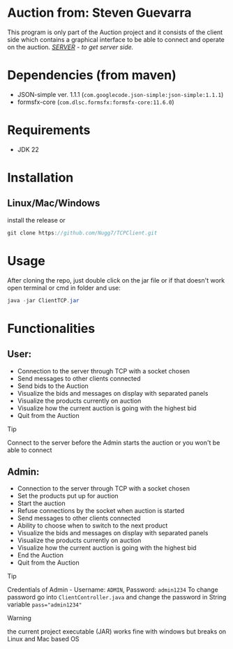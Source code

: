 # Auction from: Steven Guevarra
This program is only part of the Auction project and it consists of the client side which contains a graphical interface to be able to connect and operate on the auction.
*[SERVER](https://github.com/Nugg7/TCPServer.git) - to get server side.*
# Dependencies (from maven)
- JSON-simple ver. 1.1.1 (`com.googlecode.json-simple:json-simple:1.1.1`)
- formsfx-core (`com.dlsc.formsfx:formsfx-core:11.6.0`)

# Requirements
- JDK 22
# Installation
## Linux/Mac/Windows
install the release or
```java
git clone https://github.com/Nugg7/TCPClient.git
```
# Usage
After cloning the repo, just double click on the jar file
or if that doesn't work open terminal or cmd in folder and use:
```java
java -jar ClientTCP.jar
```
# Functionalities
## User:
- Connection to the server through TCP with a socket chosen
- Send messages to other clients connected
- Send bids to the Auction
- Visualize the bids and messages on display with separated panels
- Visualize the products currently on auction
- Visualize how the current auction is going with the highest bid
- Quit from the Auction

> [!Tip]
> Connect to the server before the Admin starts the auction or you won't be able to connect
## Admin:
- Connection to the server through TCP with a socket chosen
- Set the products put up for auction
- Start the auction
- Refuse connections by the socket when auction is started
- Send messages to other clients connected
- Ability to choose when to switch to the next product
- Visualize the bids and messages on display with separated panels
- Visualize the products currently on auction
- Visualize how the current auction is going with the highest bid
- End the Auction
- Quit from the Auction

> [!Tip]
> Credentials of Admin - Username: `ADMIN`, Password: `admin1234`
> To change password go into `ClientController.java` and change the password in String variable `pass="admin1234"`

> [!warning]
> the current project executable (JAR) works fine with windows but breaks on Linux and Mac based OS
